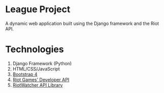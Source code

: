# League Project
A dynamic web application built using the Django framework and the Riot API.

# Technologies 
1. Django Framework (Python)
2. HTML/CSS/JavaScript
3. [Bootstrap 4](https://getbootstrap.com/)
4. [Riot Games' Developer API](https://developer.riotgames.com/)
5. [RiotWatcher API Library](https://github.com/pseudonym117/Riot-Watcher)